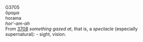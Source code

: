 <body>
  <p>G3705<br>  ὅραμα  <br> horama  <br><i>hor‘-am-ah </i><br>From <a href="g3708.htm">3708</a>  <i>something</i> <i>gazed</i> <i>at</i>, that is, a <i>spectacle</i> (especially supernatural): - sight, vision.<br></p>
 </body>